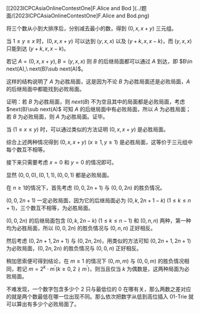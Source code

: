 [[2023ICPCAsiaOnlineContestOne]F.Alice and Bod ](../题面/[2023ICPCAsiaOnlineContestOne]F.Alice and Bod.png) 

将三个数从小到大排序后，分别减去最小的数，得到 $(0, x, x+y)$ 三元组。

当 $1\le y \le x$ 时，$(0,x,x+y)$ 可以达到 $(y,x,x)$ 以及 $(y+k,x,x-k)$，而 $(y,x,x)$ 只能到达 $(y+k,x,x-k)$。

若记 $A=(0,x,x+y),B=(y,x,x)$ 则 $B$ 的后继局面都可以通过 $A$ 到达，即 $B\in next(A),\ next(B)\sub next(A)$。

这样的结构说明了 $A$ 为必胜局面，这是因为不论 $B$ 为必胜局面还是必败局面，$A$ 的后继局面中都能找到必败局面。

证明：若 $B$ 为必胜局面，则 $next(B)$ 不为空且其中的局面都是必败局面，考虑 $next(B)\sub next(A)$ 可知 $A$ 的后继局面中有必败局面，所以 $A$ 为必胜局面；若 $B$ 为必败局面，则 $A$ 为必胜局面。证毕。

当 $(1\le x\le y)$ 时，可以通过类似的方法证明 $(0,x,x+y)$ 是必胜局面。

综合上述两种情况得到 $(0,x,x+y)\ (x\ge 1,y\ge 1)$ 是必胜局面，这等价于三元组中每个数互不相等。

接下来只需要考虑 $x=0$ 和 $y=0$ 的情况即可。

显然 $(0,0,0),(0,1,1),(0,0,1)$ 都是必败局面。

在 $n\ge 1$的情况下，首先考虑 $(0,0,2n+1)$ 与 $(0,0,2n)$ 的胜负情况。

$(0,0,2n+1)$ 一定必败局面，因为它的后继局面必为 $(0,k,2n+1-k)\ (1\le k\le n+1)$，三个数互不相等，为必胜局面。

$(0,0,2n)$ 的后继局面包含 $(0,k,2n-k)\ (1\le k\le n-1)$ 和 $(0, n, n)$ 两种，第一种均为必胜局面，所以 $(0,0,2n)$ 的胜负情况与 $(0,n,n)$ 正好相反。

然后考虑 $(0,2n+1,2n+1)$ 与 $(0,2n,2n)$，用类似的方法可知 $(0,2n+1,2n+1)$ 为必败局面，$(0,2n,2n)$ 的胜负情况与 $(0,0,n)$ 正好相反。

稍加思索便可得到结论，在 $m\ge 1$ 的情况下 $(0,m,m)$ 与 $(0,0,m)$ 的胜负情况相同，若记 $m=2^k\cdot m^\prime(k\ge 0,2\nmid m^\prime)$，则当且仅当 $k$ 为偶数是，这两种局面为必败局面。

不难发现，一个数字包含多少个 $2$ 只与最低位的 $0$ 在哪有关，那么两数之差对应的就是两个数最低在哪一位出现不同。那么依次把数字从低到高位插入 $\text{01-Trie}$ 就可以算出有多少个必败局面了。
